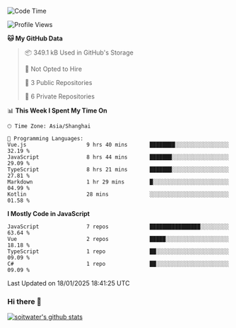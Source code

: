 <!--START_SECTION:waka-->
![Code Time](http://img.shields.io/badge/Code%20Time-4%2C531%20hrs%2021%20mins-blue)

![Profile Views](http://img.shields.io/badge/Profile%20Views-0-blue)

**🐱 My GitHub Data** 

> 📦 349.1 kB Used in GitHub's Storage 
 > 
> 🚫 Not Opted to Hire
 > 
> 📜 3 Public Repositories 
 > 
> 🔑 6 Private Repositories 
 > 
📊 **This Week I Spent My Time On** 

```text
🕑︎ Time Zone: Asia/Shanghai

💬 Programming Languages: 
Vue.js                   9 hrs 40 mins       ████████░░░░░░░░░░░░░░░░░   32.19 % 
JavaScript               8 hrs 44 mins       ███████░░░░░░░░░░░░░░░░░░   29.09 % 
TypeScript               8 hrs 21 mins       ███████░░░░░░░░░░░░░░░░░░   27.81 % 
Markdown                 1 hr 29 mins        █░░░░░░░░░░░░░░░░░░░░░░░░   04.99 % 
Kotlin                   28 mins             ░░░░░░░░░░░░░░░░░░░░░░░░░   01.58 % 
```

**I Mostly Code in JavaScript** 

```text
JavaScript               7 repos             ████████████████░░░░░░░░░   63.64 % 
Vue                      2 repos             █████░░░░░░░░░░░░░░░░░░░░   18.18 % 
TypeScript               1 repo              ██░░░░░░░░░░░░░░░░░░░░░░░   09.09 % 
C#                       1 repo              ██░░░░░░░░░░░░░░░░░░░░░░░   09.09 % 
```




 Last Updated on 18/01/2025 18:41:25 UTC
<!--END_SECTION:waka-->

### Hi there 👋
[![soitwater's github stats](https://github-readme-stats.vercel.app/api?username=soitwater)](https://github.com/soitwater/github-readme-stats)
